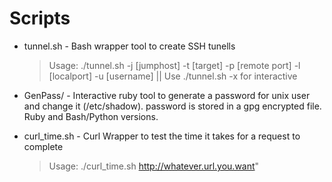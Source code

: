 Scripts
=======

* tunnel.sh - Bash wrapper tool to create SSH tunells

	> Usage: ./tunnel.sh -j [jumphost] -t [target] -p [remote port] -l [localport] -u [username] || Use ./tunnel.sh -x for interactive

* GenPass/ - Interactive ruby tool to generate a password for unix user and change it (/etc/shadow). password is stored in a gpg encrypted file. Ruby and Bash/Python versions.

* curl_time.sh  - Curl Wrapper to test the time it takes for a request to complete
	
	> Usage: ./curl_time.sh http://whatever.url.you.want"


